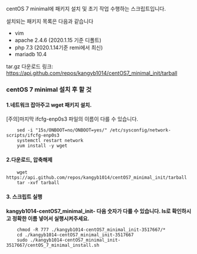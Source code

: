centOS 7 minimal에 패키지 설치 및 초기 작업 수행하는 스크립트입니다.

설치되는 패키지 목록은 다음과 같습니다
 - vim
 - apache 2.4.6 (2020.1.15 기준 디폴트)  
 - php 7.3 (2020.1.14기준 remi에서 최신)
 - mariadb 10.4

tar.gz 다운로드 링크: https://api.github.com/repos/kangyb1014/centOS7_minimal_init/tarball

### centOS 7 minimal 설치 후 할 것  
#### 1.네트워크 잡아주고 wget 패키지 설치.  
[주의]마지막 ifcfg-enp0s3 파일의 이름이 다를 수 있습니다.  
```
    sed -i "15s/ONBOOT=no/ONBOOT=yes/" /etc/sysconfig/network-scripts/ifcfg-enp0s3
    systemctl restart network
    yum install -y wget
```

#### 2.다운로드, 압축해제  
```
    wget https://api.github.com/repos/kangyb1014/centOS7_minimal_init/tarball
    tar -xvf tarball
```
#### 3. 스크립트 실행
**kangyb1014-centOS7_minimal_init- 다음 숫자가 다를 수 있습니다.
ls로 확인하시고 정확한 이름 넣어서 실행시켜주세요.**
```
    chmod -R 777 ./kangyb1014-centOS7_minimal_init-3517667/*
    cd ./kangyb1014-centOS7_minimal_init-3517667
    sudo ./kangyb1014-centOS7_minimal_init-3517667/centOS_7_minimal_install.sh
```
